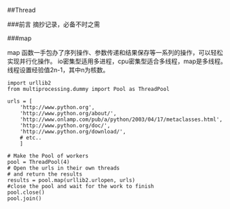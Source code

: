 ##Thread

###前言
摘抄记录，必备不时之需

###map

map 函数一手包办了序列操作、参数传递和结果保存等一系列的操作，可以轻松实现并行化操作。
io密集型适用多进程，cpu密集型适合多线程，map是多线程。线程设置经验值2n-1，其中n为核数。

	import urllib2 
	from multiprocessing.dummy import Pool as ThreadPool 
	 
	urls = [
	    'http://www.python.org', 
	    'http://www.python.org/about/',
	    'http://www.onlamp.com/pub/a/python/2003/04/17/metaclasses.html',
	    'http://www.python.org/doc/',
	    'http://www.python.org/download/',
	    # etc.. 
	    ]
	 
	# Make the Pool of workers
	pool = ThreadPool(4) 
	# Open the urls in their own threads
	# and return the results
	results = pool.map(urllib2.urlopen, urls)
	#close the pool and wait for the work to finish 
	pool.close() 
	pool.join() 